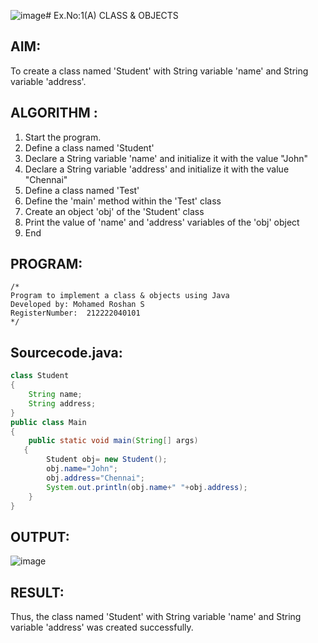 ![image](https://github.com/user-attachments/assets/a2e6a6b8-08a7-47bd-bc4f-38cc648684e4)# Ex.No:1(A) CLASS & OBJECTS

## AIM:
To create a class named 'Student' with String variable 'name' and String variable 'address'.

## ALGORITHM :
1.	Start the program.
2.	Define a class named 'Student'
3.	Declare a String variable 'name' and initialize it with the value "John"
4.	Declare a String variable 'address' and initialize it with the value "Chennai"
5.	Define a class named 'Test'
6.	Define the 'main' method within the 'Test' class
7.	Create an object 'obj' of the 'Student' class
8.	Print the value of 'name' and 'address' variables of the 'obj' object
9.	End



## PROGRAM:
 ```
/*
Program to implement a class & objects using Java
Developed by: Mohamed Roshan S
RegisterNumber:  212222040101
*/
```

## Sourcecode.java:

```java
class Student
{
    String name;
    String address;
}
public class Main
{
    public static void main(String[] args)
   {
        Student obj= new Student();        
        obj.name="John";
        obj.address="Chennai";
        System.out.println(obj.name+" "+obj.address);
    }
}
```

## OUTPUT:

![image](https://github.com/user-attachments/assets/345e3cd0-6d10-4cf4-be78-8a9e42e21895)


## RESULT:
Thus, the class named 'Student' with String variable 'name' and String variable 'address' was created successfully.
